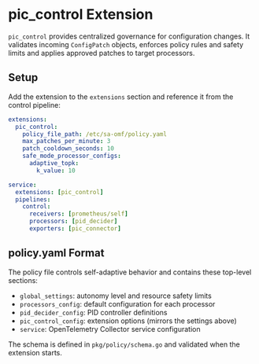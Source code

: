 # pic_control Extension

`pic_control` provides centralized governance for configuration changes. It
validates incoming `ConfigPatch` objects, enforces policy rules and safety limits
and applies approved patches to target processors.

## Setup

Add the extension to the `extensions` section and reference it from the control
pipeline:

```yaml
extensions:
  pic_control:
    policy_file_path: /etc/sa-omf/policy.yaml
    max_patches_per_minute: 3
    patch_cooldown_seconds: 10
    safe_mode_processor_configs:
      adaptive_topk:
        k_value: 10
```

```yaml
service:
  extensions: [pic_control]
  pipelines:
    control:
      receivers: [prometheus/self]
      processors: [pid_decider]
      exporters: [pic_connector]
```

## policy.yaml Format

The policy file controls self-adaptive behavior and contains these top-level
sections:

- `global_settings`: autonomy level and resource safety limits
- `processors_config`: default configuration for each processor
- `pid_decider_config`: PID controller definitions
- `pic_control_config`: extension options (mirrors the settings above)
- `service`: OpenTelemetry Collector service configuration

The schema is defined in `pkg/policy/schema.go` and validated when the extension
starts.
